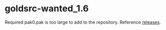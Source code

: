 # goldsrc-wanted_1.6
Required pak0.pak is too large to add to the repository. Reference [releases](https://github.com/HLSourceHub/goldsrc-wanted_1.6/releases).

